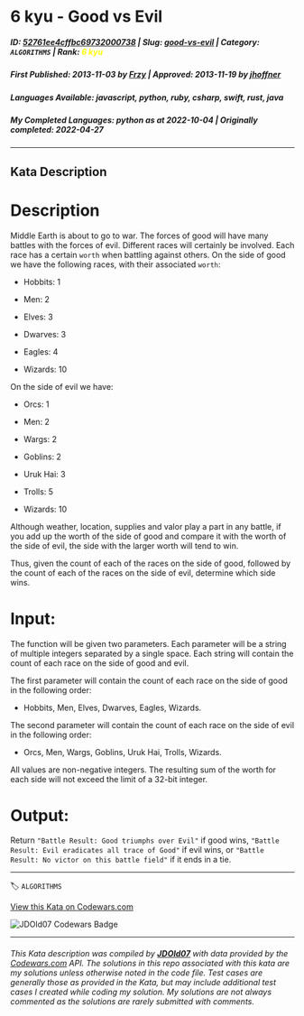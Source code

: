 # 6 kyu - Good vs Evil

##### **ID**: [52761ee4cffbc69732000738](https://www.codewars.com/kata/52761ee4cffbc69732000738) | **Slug**: [good-vs-evil](https://www.codewars.com/kata/52761ee4cffbc69732000738) | **Category**: `ALGORITHMS` | **Rank**: <span style="color:yellow">6 kyu</span>

##### **First Published**: 2013-11-03 ***by*** [Frzy](https://www.codewars.com/users/Frzy) | **Approved**: 2013-11-19 ***by*** [jhoffner](https://www.codewars.com/users/jhoffner)

##### **Languages Available**: javascript, python, ruby, csharp, swift, rust, java

##### **My Completed Languages**: python ***as at*** 2022-10-04 | **Originally completed**: 2022-04-27

---

## Kata Description


# Description



Middle Earth is about to go to war.  The forces of good will have many battles with the forces of evil. Different races will certainly be involved.  Each race has a certain `worth` when battling against others. On the side of good we have the following races, with their associated `worth`:



* Hobbits: 1

* Men: 2

* Elves: 3

* Dwarves: 3

* Eagles: 4

* Wizards: 10



On the side of evil we have:



* Orcs: 1

* Men: 2

* Wargs: 2

* Goblins: 2

* Uruk Hai: 3

* Trolls: 5

* Wizards: 10



Although weather, location, supplies and valor play a part in any battle, if you add up the worth of the side of good and compare it with the worth of the side of evil, the side with the larger worth will tend to win.



Thus, given the count of each of the races on the side of good, followed by the count of each of the races on the side of evil, determine which side wins.



# Input:



The function will be given two parameters.  Each parameter will be a string of multiple integers separated by a single space.  Each string will contain the count of each race on the side of good and evil.



The first parameter will contain the count of each race on the side of good in the following order:



* Hobbits, Men, Elves, Dwarves, Eagles, Wizards.



The second parameter will contain the count of each race on the side of evil in the following order:



* Orcs, Men, Wargs, Goblins, Uruk Hai, Trolls, Wizards.



All values are non-negative integers. The resulting sum of the worth for each side will not exceed the limit of a 32-bit integer.



# Output:



Return `"Battle Result: Good triumphs over Evil"` if good wins, `"Battle Result: Evil eradicates all trace of Good"` if evil wins, or `"Battle Result: No victor on this battle field"` if it ends in a tie.



---


🏷 `ALGORITHMS`


[View this Kata on Codewars.com](https://www.codewars.com/kata/52761ee4cffbc69732000738)

![](https://www.codewars.com/users/jdold07/badges/large "JDOld07 Codewars Badge")

---

###### *This Kata description was compiled by [**JDOld07**](https://tpstech.dev) with data provided by the [Codewars.com](https://www.codewars.com) API.  The solutions in this repo associated with this kata are my solutions unless otherwise noted in the code file.  Test cases are generally those as provided in the Kata, but may include additional test cases I created while coding my solution.  My solutions are not always commented as the solutions are rarely submitted with comments.*
